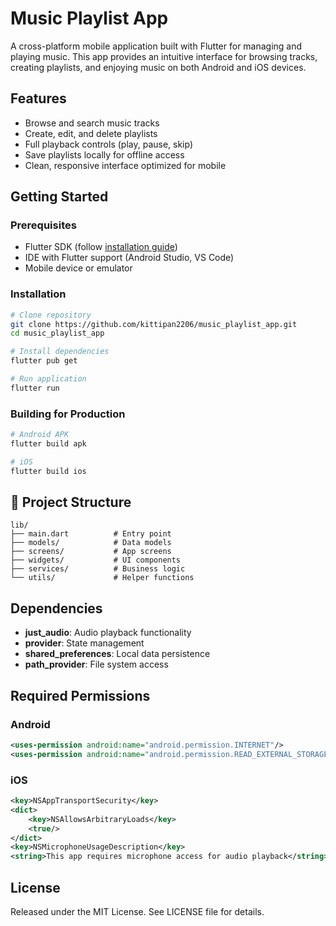 # Music Playlist App

A cross-platform mobile application built with Flutter for managing and playing music. This app provides an intuitive interface for browsing tracks, creating playlists, and enjoying music on both Android and iOS devices.

## Features

- Browse and search music tracks
- Create, edit, and delete playlists
- Full playback controls (play, pause, skip)
- Save playlists locally for offline access
- Clean, responsive interface optimized for mobile

## Getting Started

### Prerequisites

- Flutter SDK (follow [installation guide](https://flutter.dev/docs/get-started/install))
- IDE with Flutter support (Android Studio, VS Code)
- Mobile device or emulator

### Installation

```bash
# Clone repository
git clone https://github.com/kittipan2206/music_playlist_app.git
cd music_playlist_app

# Install dependencies
flutter pub get

# Run application
flutter run
```

### Building for Production

```bash
# Android APK
flutter build apk

# iOS
flutter build ios
```

## 📁 Project Structure

```
lib/
├── main.dart          # Entry point
├── models/            # Data models
├── screens/           # App screens
├── widgets/           # UI components
├── services/          # Business logic
└── utils/             # Helper functions
```

## Dependencies

- **just_audio**: Audio playback functionality
- **provider**: State management
- **shared_preferences**: Local data persistence
- **path_provider**: File system access

## Required Permissions

### Android
```xml
<uses-permission android:name="android.permission.INTERNET"/>
<uses-permission android:name="android.permission.READ_EXTERNAL_STORAGE"/>
```

### iOS
```xml
<key>NSAppTransportSecurity</key>
<dict>
    <key>NSAllowsArbitraryLoads</key>
    <true/>
</dict>
<key>NSMicrophoneUsageDescription</key>
<string>This app requires microphone access for audio playback</string>
```

## License

Released under the MIT License. See LICENSE file for details.
